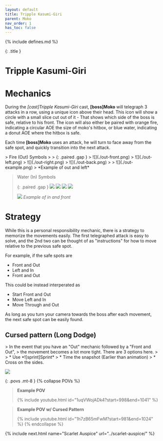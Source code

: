 ```yaml
---
layout: default
title: Tripple Kasumi-Giri
parent: Moko
nav_order: 1
has_toc: false
---
```


{% include defines.md %}

{: .title }
# Tripple Kasumi-Giri

# Mechanics

During the *[cast]Tripple Kasumi-Giri* cast, **[boss]Moko** will telegraph 3
attacks in a row, using a unique icon above their head. This icon will show a
circle with a small slice cut out of it - That shows which side of the boss is
safe, relative to his front. The icon will also either be paired with orange
fire, indicating a circular AOE the size of moko's hitbox, or blue water,
indicating a donut AOE where the hitbox is safe.

Each time **[boss]Moko** uses an attack, he will turn to face away from the safe
spot, and quickly transition into the next attack.

<div class="timeline collapse-sm" markdown="1">
> Fire (Out) Symbols
>
> {: .paired .gap }
> ![](./out-front.png)
> ![](./out-left.png)
> ![](./out-right.png)
> ![](./out-back.png)
>
> ![](./out-example.png)
> *Example of out and left*

> Water (In) Symbols
>
> {: .paired .gap }
> ![](./in-front.png)
> ![](./in-left.png)
> ![](./in-right.png)
> ![](./in-back.png)
>
> ![](./in-example.png)
> *Example of in and front*
</div>

# Strategy

While this is a personal responsibility mechanic, there is a strategy to
memorize the movements easily. The first telegraphed attack is easy to solve,
and the 2nd two can be thought of as "instructions" for how to move relative
to the previous safe spot.

For example, if the safe spots are

* Front and Out
* Left and In
* Front and Out

This could be instead interperated as

* Start Front and Out
* Move Left and In
* Move Through and Out

As long as you turn your camera towards the boss after each movement, the next
safe spot can be easily found.

## Cursed pattern (Long Dodge)
<div class="mechanics" markdown="1">
> In the event that you have an "Out" mechanic followed by a "Front and Out",
> the movement becomes a lot more tight. There are 3 options here.
>
> * Use *![sprint]Sprint*
> * Time the snapshot (Earlier than animation)
> * Cross on the sides.

![](./cursed-pattern.png)
</div>

{: .povs .mt-8 }
{% collapse POVs %}
> **Example POV**
>
> {% include youtube.html id="1uqVWojADk4?start=998&end=1041" %}

> **Example POV w/ Cursed Pattern**
>
> {% include youtube.html id="1h7zB65mFwM?start=981&end=1024" %}
{% endcollapse %}

{% include next.html name="Scarlet Auspice" url="../scarlet-auspice/" %}
